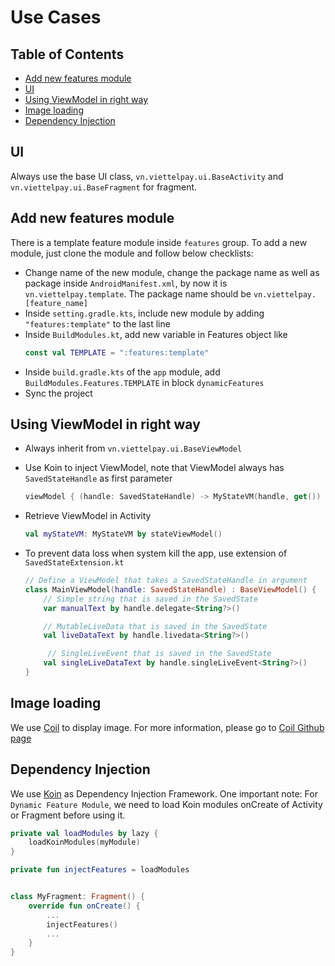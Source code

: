 # Use Cases

## Table of Contents

- [Add new features module](#add-new-features-module)
- [UI](#ui)
- [Using ViewModel in right way](#using-viewmodel-in-right-way)
- [Image loading](#image-loading)
- [Dependency Injection](#dependency-injection)

## UI

Always use the base UI class, ```vn.viettelpay.ui.BaseActivity``` and ```vn.viettelpay.ui.BaseFragment``` for fragment.

## Add new features module

There is a template feature module inside ```features``` group. To add a new module, just clone the module and follow below checklists:
- Change name of the new module, change the package name as well as package inside ```AndroidManifest.xml```, by now it is ```vn.viettelpay.template```.
  The package name should be ```vn.viettelpay.[feature_name]```
- Inside ```setting.gradle.kts```, include new module by adding ```"features:template"``` to the last line
- Inside ```BuildModules.kt```, add new variable in Features object like
  ```kotlin
  const val TEMPLATE = ":features:template"
  ```
- Inside ```build.gradle.kts``` of the ```app``` module, add ```BuildModules.Features.TEMPLATE``` in block ```dynamicFeatures```
- Sync the project

## Using ViewModel in right way

- Always inherit from ```vn.viettelpay.ui.BaseViewModel```
- Use Koin to inject ViewModel, note that ViewModel always has ```SavedStateHandle``` as first parameter
  ```kotlin
  viewModel { (handle: SavedStateHandle) -> MyStateVM(handle, get()) }
  ```
- Retrieve ViewModel in Activity 
  ```kotlin
  val myStateVM: MyStateVM by stateViewModel()
  ```
- To prevent data loss when system kill the app, use extension of ```SavedStateExtension.kt```

  ```kotlin
  // Define a ViewModel that takes a SavedStateHandle in argument
  class MainViewModel(handle: SavedStateHandle) : BaseViewModel() {
      // Simple string that is saved in the SavedState
      var manualText by handle.delegate<String?>()

      // MutableLiveData that is saved in the SavedState
      val liveDataText by handle.livedata<String?>()

       // SingleLiveEvent that is saved in the SavedState
      val singleLiveDataText by handle.singleLiveEvent<String?>()
  }
  ```

## Image loading

We use [Coil](https://coil-kt.github.io/coil) to display image. For more information, please go to [Coil Github page](https://coil-kt.github.io/coil)

## Dependency Injection

We use [Koin](https://doc.insert-koin.io/) as Dependency Injection Framework.
One important note: For `Dynamic Feature Module`, we need to load Koin modules onCreate of Activity or Fragment before using it.

```kotlin
private val loadModules by lazy {
    loadKoinModules(myModule)
}

private fun injectFeatures = loadModules


class MyFragment: Fragment() {
    override fun onCreate() {
        ...
        injectFeatures()
        ...
    }
}
```
